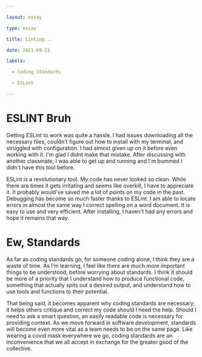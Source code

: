 ```yaml
---

layout: essay

type: essay

title: Linting...

date: 2021-09-23

labels:

  - Coding Standards

  - ESLint

---
```


# ESLINT Bruh
Getting ESLint to work was quite a hassle.  I had issues downloading all the necessary files, couldn't figure out how to install with my terminal, and struggled with configuration.  I had almost given up on it before even working with it.  I'm glad I didnt make that mistake.  After discussing with another classmate, I was able to get up and running and I'm bummed I didn't have this tool before.

ESLint is a revolutionary tool.  My code has never looked so clean.  While there are times it gets irritating and seems like overkill, I have to appreciate it.  It probably would've saved me a lot of points on my code in the past.  Debugging has become so much faster thanks to ESLint.  I am able to locate errors in almost the same way I correct spelling on a word document.  It is easy to use and very efficient.  After installing, I haven't had any errors and hope it remains that way.

# Ew, Standards
As far as coding standards go, for someone coding alone, I think they are a waste of time.  As I’m learning, I feel like there are much more important things to be understood, before worrying about standards.  I think it should be more of a priority that I understand how to produce functional code, something that actually spits out a desired output, and understand how to use tools and functions to their potential. 

That being said, it becomes apparent why coding standards are necessary; it helps others critique and correct my code should I need the help. Should I need to ask a smart question, an easily readable code is necessary for providing context.  As we move forward in software development, standards will become even more vital as a team needs to be on the same page. Like wearing a covid mask everywhere we go, coding standards are an inconvenience that we all accept in exchange for the greater good of the collective.
